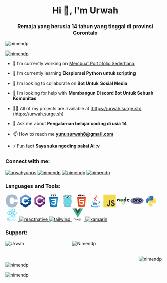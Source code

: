 <h1 align="center">Hi 👋, I'm Urwah</h1>
<h3 align="center">Remaja yang berusia 14 tahun yang tinggal di provinsi Gorontalo</h3>

<p align="left"> <img src="https://komarev.com/ghpvc/?username=nimendp&label=Profile%20views&color=0e75b6&style=flat" alt="nimendp" /> </p>

<p align="left"> <a href="https://github.com/ryo-ma/github-profile-trophy"><img src="https://github-profile-trophy.vercel.app/?username=nimendp" alt="nimendp" /></a> </p>

- 🔭 I’m currently working on [Membuat Portofolio Sederhana](https://urwah.surge.sh)

- 🌱 I’m currently learning **Eksplorasi Python untuk scripting**

- 👯 I’m looking to collaborate on **Bot Untuk Sosial Media**

- 🤝 I’m looking for help with **Membangun Discord Bot Untuk Sebuah Komunitas**

- 👨‍💻 All of my projects are available at [https://urwah.surge.sh](https://urwah.surge.sh)

- 💬 Ask me about **Pengalaman belajar coding di usia 14**

- 📫 How to reach me **yunusurwah8@gmail.com**

- ⚡ Fun fact **Saya suka ngoding pakai Ai :v**

<h3 align="left">Connect with me:</h3>
<p align="left">
<a href="https://linkedin.com/in/urwahyunus" target="blank"><img align="center" src="https://raw.githubusercontent.com/rahuldkjain/github-profile-readme-generator/master/src/images/icons/Social/linked-in-alt.svg" alt="urwahyunus" height="30" width="40" /></a>
<a href="https://instagram.com/nimendp" target="blank"><img align="center" src="https://raw.githubusercontent.com/rahuldkjain/github-profile-readme-generator/master/src/images/icons/Social/instagram.svg" alt="nimendp" height="30" width="40" /></a>
<a href="https://www.youtube.com/c/nimendp" target="blank"><img align="center" src="https://raw.githubusercontent.com/rahuldkjain/github-profile-readme-generator/master/src/images/icons/Social/youtube.svg" alt="nimendp" height="30" width="40" /></a>
<a href="https://www.hackerrank.com/nimendp" target="blank"><img align="center" src="https://raw.githubusercontent.com/rahuldkjain/github-profile-readme-generator/master/src/images/icons/Social/hackerrank.svg" alt="nimendp" height="30" width="40" /></a>
</p>

<h3 align="left">Languages and Tools:</h3>
<p align="left"> <a href="https://www.cprogramming.com/" target="_blank" rel="noreferrer"> <img src="https://raw.githubusercontent.com/devicons/devicon/master/icons/c/c-original.svg" alt="c" width="40" height="40"/> </a> <a href="https://www.w3schools.com/cpp/" target="_blank" rel="noreferrer"> <img src="https://raw.githubusercontent.com/devicons/devicon/master/icons/cplusplus/cplusplus-original.svg" alt="cplusplus" width="40" height="40"/> </a> <a href="https://www.w3schools.com/cs/" target="_blank" rel="noreferrer"> <img src="https://raw.githubusercontent.com/devicons/devicon/master/icons/csharp/csharp-original.svg" alt="csharp" width="40" height="40"/> </a> <a href="https://www.w3schools.com/css/" target="_blank" rel="noreferrer"> <img src="https://raw.githubusercontent.com/devicons/devicon/master/icons/css3/css3-original-wordmark.svg" alt="css3" width="40" height="40"/> </a> <a href="https://golang.org" target="_blank" rel="noreferrer"> <img src="https://raw.githubusercontent.com/devicons/devicon/master/icons/go/go-original.svg" alt="go" width="40" height="40"/> </a> <a href="https://www.w3.org/html/" target="_blank" rel="noreferrer"> <img src="https://raw.githubusercontent.com/devicons/devicon/master/icons/html5/html5-original-wordmark.svg" alt="html5" width="40" height="40"/> </a> <a href="https://www.java.com" target="_blank" rel="noreferrer"> <img src="https://raw.githubusercontent.com/devicons/devicon/master/icons/java/java-original.svg" alt="java" width="40" height="40"/> </a> <a href="https://developer.mozilla.org/en-US/docs/Web/JavaScript" target="_blank" rel="noreferrer"> <img src="https://raw.githubusercontent.com/devicons/devicon/master/icons/javascript/javascript-original.svg" alt="javascript" width="40" height="40"/> </a> <a href="https://nodejs.org" target="_blank" rel="noreferrer"> <img src="https://raw.githubusercontent.com/devicons/devicon/master/icons/nodejs/nodejs-original-wordmark.svg" alt="nodejs" width="40" height="40"/> </a> <a href="https://www.php.net" target="_blank" rel="noreferrer"> <img src="https://raw.githubusercontent.com/devicons/devicon/master/icons/php/php-original.svg" alt="php" width="40" height="40"/> </a> <a href="https://www.python.org" target="_blank" rel="noreferrer"> <img src="https://raw.githubusercontent.com/devicons/devicon/master/icons/python/python-original.svg" alt="python" width="40" height="40"/> </a> <a href="https://reactjs.org/" target="_blank" rel="noreferrer"> <img src="https://raw.githubusercontent.com/devicons/devicon/master/icons/react/react-original-wordmark.svg" alt="react" width="40" height="40"/> </a> <a href="https://reactnative.dev/" target="_blank" rel="noreferrer"> <img src="https://reactnative.dev/img/header_logo.svg" alt="reactnative" width="40" height="40"/> </a> <a href="https://tailwindcss.com/" target="_blank" rel="noreferrer"> <img src="https://www.vectorlogo.zone/logos/tailwindcss/tailwindcss-icon.svg" alt="tailwind" width="40" height="40"/> </a> <a href="https://vuejs.org/" target="_blank" rel="noreferrer"> <img src="https://raw.githubusercontent.com/devicons/devicon/master/icons/vuejs/vuejs-original-wordmark.svg" alt="vuejs" width="40" height="40"/> </a> <a href="https://dotnet.microsoft.com/apps/xamarin" target="_blank" rel="noreferrer"> <img src="https://raw.githubusercontent.com/detain/svg-logos/780f25886640cef088af994181646db2f6b1a3f8/svg/xamarin.svg" alt="xamarin" width="40" height="40"/> </a> </p>

<h3 align="left">Support:</h3>
<p><a href="https://www.buymeacoffee.com/Urwah"> <img align="left" src="https://cdn.buymeacoffee.com/buttons/v2/default-yellow.png" height="50" width="210" alt="Urwah" /></a><a href="https://ko-fi.com/Nimendp"> <img align="left" src="https://cdn.ko-fi.com/cdn/kofi3.png?v=3" height="50" width="210" alt="Nimendp" /></a></p><br><br>

<p><img align="left" src="https://github-readme-stats.vercel.app/api/top-langs?username=nimendp&show_icons=true&locale=en&layout=compact" alt="nimendp" /></p>

<p>&nbsp;<img align="center" src="https://github-readme-stats.vercel.app/api?username=nimendp&show_icons=true&locale=en" alt="nimendp" /></p>

<p><img align="center" src="https://github-readme-streak-stats.herokuapp.com/?user=nimendp&" alt="nimendp" /></p>
